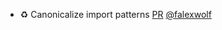 - ♻️ Canonicalize import patterns [PR](https://github.com/laminlabs/lamin-mlops/pull/31) [@falexwolf](https://github.com/falexwolf)
